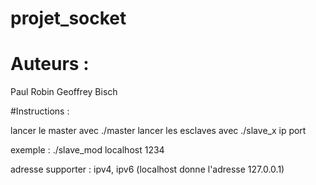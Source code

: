 # projet_socket 

# Auteurs : 
Paul Robin
Geoffrey Bisch

#Instructions :

lancer le master avec ./master
lancer les esclaves avec ./slave_x ip port

exemple : ./slave_mod localhost 1234

adresse supporter : ipv4, ipv6 (localhost donne l'adresse 127.0.0.1)
